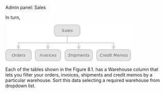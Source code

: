 Admin panel: Sales

In turn,

![Figure 8.1. These tables contain warehouse column that can be used to quickly filter the entries presented in the tables.](Warehouse_Figure_8_1.png)
 

Each of the tables shown in the Figure 8.1. has a Warehouse column that lets you filter your orders, invoices, shipments and credit memos by a particular warehouse. Sort this data selecting a required warehouse from dropdown list.
